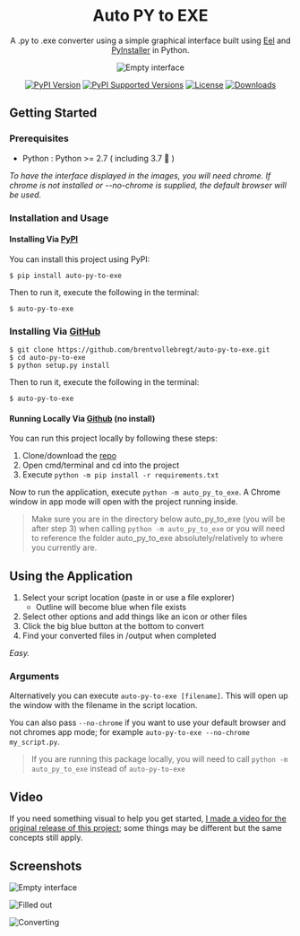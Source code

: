 <h1 align="center">Auto PY to EXE</h1>
<p align="center">A .py to .exe converter using a simple graphical interface built using <a href="https://github.com/ChrisKnott/Eel">Eel</a> and <a href="http://www.pyinstaller.org/">PyInstaller</a> in Python.</p>

<div align="center">
    <img src="https://i.imgur.com/EuUlayC.png" alt="Empty interface">
</div>

<p align="center">
    <a href="https://pypi.org/project/auto-py-to-exe/"><img src="https://img.shields.io/pypi/v/auto-py-to-exe.svg" alt="PyPI Version"></a>
    <a href="https://pypi.org/project/auto-py-to-exe/"><img src="https://img.shields.io/pypi/pyversions/auto-py-to-exe.svg" alt="PyPI Supported Versions"></a>
    <a href="https://pypi.org/project/auto-py-to-exe/"><img src="https://img.shields.io/pypi/l/auto-py-to-exe.svg" alt="License"></a>
    <a href="http://pepy.tech/project/auto-py-to-exe"><img src="http://pepy.tech/badge/auto-py-to-exe" alt="Downloads"></a>
</p>

## Getting Started

### Prerequisites
 - Python : Python >= 2.7 ( including 3.7 🎉 )

*To have the interface displayed in the images, you will need chrome. If chrome is not installed or --no-chrome is supplied, the default browser will be used.*

### Installation and Usage
#### Installing Via [PyPI](https://pypi.org/project/auto-py-to-exe/)
You can install this project using PyPI:
```
$ pip install auto-py-to-exe
```
Then to run it, execute the following in the terminal:
```
$ auto-py-to-exe
```

### Installing Via [GitHub](https://github.com/brentvollebregt/auto-py-to-exe)
```
$ git clone https://github.com/brentvollebregt/auto-py-to-exe.git
$ cd auto-py-to-exe
$ python setup.py install
```
Then to run it, execute the following in the terminal:
```
$ auto-py-to-exe
```

#### Running Locally Via [Github](https://github.com/brentvollebregt/auto-py-to-exe) (no install)
You can run this project locally by following these steps:
1. Clone/download the [repo](https://github.com/brentvollebregt/auto-py-to-exe)
2. Open cmd/terminal and cd into the project
3. Execute ```python -m pip install -r requirements.txt```

Now to run the application, execute ```python -m auto_py_to_exe```. A Chrome window in app mode will open with the project running inside.

> Make sure you are in the directory below auto_py_to_exe (you will be after step 3) when calling `python -m auto_py_to_exe` or you will need to reference the folder auto_py_to_exe absolutely/relatively to where you currently are.

## Using the Application
1. Select your script location (paste in or use a file explorer)
    - Outline will become blue when file exists
2. Select other options and add things like an icon or other files
3. Click the big blue button at the bottom to convert
4. Find your converted files in /output when completed

*Easy.*

### Arguments
Alternatively you can execute ```auto-py-to-exe [filename]```. This will open up the window with the filename in the script location.

You can also pass ```--no-chrome``` if you want to use your default browser and not chromes app mode; for example ```auto-py-to-exe --no-chrome my_script.py```.

> If you are running this package locally, you will need to call ```python -m auto_py_to_exe``` instead of ```auto-py-to-exe```

## Video
If you need something visual to help you get started, [I made a video for the original release of this project](https://youtu.be/OZSZHmWSOeM); some things may be different but the same concepts still apply.

## Screenshots
![Empty interface](https://i.imgur.com/dd0LC2n.png)

![Filled out](https://i.imgur.com/f3TEnZI.png)

![Converting](https://i.imgur.com/MjdONcC.png)